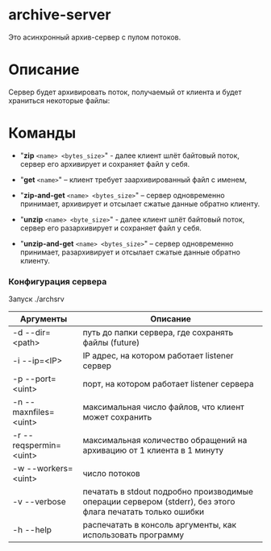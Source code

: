 # archive-server

Это асинхронный архив-сервер с пулом потоков.

# Описание

Сервер будет архивировать поток, получаемый от клиента и будет храниться некоторые файлы:

# Команды

+ "**zip** `<name> <bytes_size>`" - далее клиент шлёт байтовый поток, сервер его архивирует и сохраняет файл у себя.

+ "**get** `<name>`" – клиент требует заархивированный файл с именем,

+ "**zip-and-get** `<name> <bytes_size>`" – сервер одновременно принимает, архивирует и отсылает сжатые данные обратно клиенту.

+ "**unzip** `<name> <byte_size>`" - далее клиент шлёт байтовый поток, сервер его разархивирует и сохраняет файл у себя.

+ "**unzip-and-get** `<name> <bytes_size>`" – сервер одновременно принимает, разархивирует и отсылает сжатые данные обратно клиенту.
### Конфигурация сервера
Запуск ./archsrv
  
| Аргументы | Описание |
| --- | --- |
| \-d \-\-dir=\<path\> | путь до папки сервера, где сохранять файлы \(future\) |
| \-i \-\-ip=\<IP\> | IP адрес, на котором работает listener сервер |
| \-p \-\-port=\<uint\> | порт, на котором работает listener сервера |
| \-n \-\-maxnfiles=\<uint\> | максимальная число файлов, что клиент может сохранить |
| \-r \-\-reqspermin=\<uint\> | максимальная количество обращений на архивацию от 1 клиента в 1 минуту |
| \-w \-\-workers=\<uint\> | число потоков |
| \-v \-\-verbose | печатать в stdout подробно производимые операции сервером \(stderr\), без этого флага печатать только ошибки |
| \-h \-\-help | распечатать в консоль аргументы, как использовать программу |